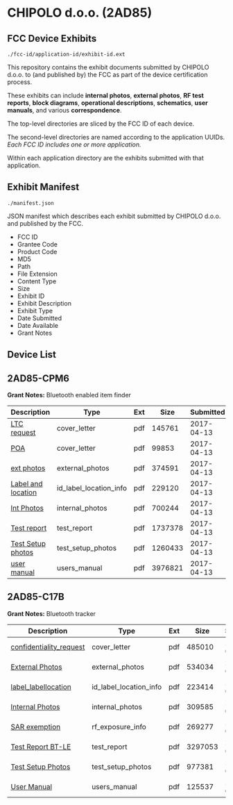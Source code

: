 # CHIPOLO d.o.o. (2AD85)
## FCC Device Exhibits

```
./fcc-id/application-id/exhibit-id.ext
```

This repository contains the exhibit documents submitted by CHIPOLO d.o.o. to (and published by) the FCC as part of the device certification process.

These exhibits can include **internal photos**, **external photos**, **RF test reports**, **block diagrams**, **operational descriptions**, **schematics**, **user manuals**, and various **correspondence**.

The top-level directories are sliced by the FCC ID of each device.

The second-level directories are named according to the application UUIDs. *Each FCC ID includes one or more application.*

Within each application directory are the exhibits submitted with that application. 

## Exhibit Manifest

```
./manifest.json
```

JSON manifest which describes each exhibit submitted by CHIPOLO d.o.o. and published by the FCC.

- FCC ID
- Grantee Code
- Product Code
- MD5
- Path
- File Extension
- Content Type
- Size
- Exhibit ID
- Exhibit Description
- Exhibit Type
- Date Submitted
- Date Available
- Grant Notes

## Device List
## 2AD85-CPM6
**Grant Notes:** Bluetooth enabled item finder

| Description | Type | Ext | Size | Submitted | Available |
| ----------- | ---- | --- | ---- | --------- | --------- |
| [LTC request](2AD85-CPM6/8d5b25c85126a3d41707cfa33f24baca/3356481.pdf) | cover_letter | pdf | 145761 | 2017-04-13 | 2017-04-13 |
| [POA](2AD85-CPM6/8d5b25c85126a3d41707cfa33f24baca/3356484.pdf) | cover_letter | pdf | 99853 | 2017-04-13 | 2017-04-13 |
| [ext photos](2AD85-CPM6/8d5b25c85126a3d41707cfa33f24baca/3356494.pdf) | external_photos | pdf | 374591 | 2017-04-13 | 2017-04-13 |
| [Label and location](2AD85-CPM6/8d5b25c85126a3d41707cfa33f24baca/3356498.pdf) | id_label_location_info | pdf | 229120 | 2017-04-13 | 2017-04-13 |
| [Int Photos](2AD85-CPM6/8d5b25c85126a3d41707cfa33f24baca/3356495.pdf) | internal_photos | pdf | 700244 | 2017-04-13 | 2017-04-13 |
| [Test report](2AD85-CPM6/8d5b25c85126a3d41707cfa33f24baca/3356486.pdf) | test_report | pdf | 1737378 | 2017-04-13 | 2017-04-13 |
| [Test Setup photos](2AD85-CPM6/8d5b25c85126a3d41707cfa33f24baca/3356499.pdf) | test_setup_photos | pdf | 1260433 | 2017-04-13 | 2017-04-13 |
| [user manual](2AD85-CPM6/8d5b25c85126a3d41707cfa33f24baca/3356490.pdf) | users_manual | pdf | 3976821 | 2017-04-13 | 2017-04-13 |
## 2AD85-C17B
**Grant Notes:** Bluetooth tracker

| Description | Type | Ext | Size | Submitted | Available |
| ----------- | ---- | --- | ---- | --------- | --------- |
| [confidentiality_request](2AD85-C17B/009783b3f47b1630c7865baf6ebb46fa/3534575.pdf) | cover_letter | pdf | 485010 | 2017-08-30 | 2017-08-30 |
| [External Photos](2AD85-C17B/009783b3f47b1630c7865baf6ebb46fa/3534572.pdf) | external_photos | pdf | 534034 | 2017-08-30 | 2017-08-30 |
| [label_labellocation](2AD85-C17B/009783b3f47b1630c7865baf6ebb46fa/3534576.pdf) | id_label_location_info | pdf | 223414 | 2017-08-30 | 2017-08-30 |
| [Internal Photos](2AD85-C17B/009783b3f47b1630c7865baf6ebb46fa/3534570.pdf) | internal_photos | pdf | 309585 | 2017-08-30 | 2017-08-30 |
| [SAR exemption](2AD85-C17B/009783b3f47b1630c7865baf6ebb46fa/3534573.pdf) | rf_exposure_info | pdf | 269277 | 2017-08-30 | 2017-08-30 |
| [Test Report BT-LE](2AD85-C17B/009783b3f47b1630c7865baf6ebb46fa/3534569.pdf) | test_report | pdf | 3297053 | 2017-08-30 | 2017-08-30 |
| [Test Setup Photos](2AD85-C17B/009783b3f47b1630c7865baf6ebb46fa/3534579.pdf) | test_setup_photos | pdf | 977381 | 2017-08-30 | 2017-08-30 |
| [User Manual](2AD85-C17B/009783b3f47b1630c7865baf6ebb46fa/3534577.pdf) | users_manual | pdf | 125537 | 2017-08-30 | 2017-08-30 |
